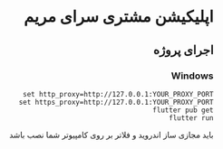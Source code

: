 <div dir="rtl" style="text-align: right">
  
  # اپلیکیشن مشتری سرای مریم
  
 ## اجرای پروژه
 
 ### Windows
 
 `set http_proxy=http://127.0.0.1:YOUR_PROXY_PORT`
 <br>
 `set https_proxy=http://127.0.0.1:YOUR_PROXY_PORT`
 <br>
 `flutter pub get`
 <br>
 `flutter run`
 <br>
 
 باید مجازی ساز اندروید و فلاتر بر روی کامپیوتر شما نصب باشد
    
 </div>
